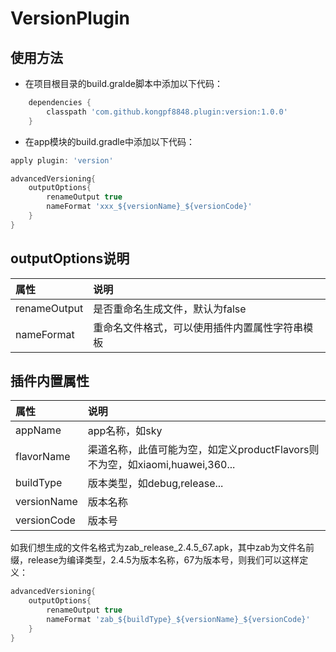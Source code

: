 # VersionPlugin

## 使用方法

+ 在项目根目录的build.gralde脚本中添加以下代码：
```gradle
    dependencies {
        classpath 'com.github.kongpf8848.plugin:version:1.0.0'
    }
```

* 在app模块的build.gradle中添加以下代码：
```gradle
apply plugin: 'version'

advancedVersioning{
    outputOptions{
        renameOutput true       
        nameFormat 'xxx_${versionName}_${versionCode}'
    }
}
```

## outputOptions说明
| 属性  | 说明 |
| :------| :------ | 
| renameOutput |是否重命名生成文件，默认为false|
| nameFormat | 重命名文件格式，可以使用插件内置属性字符串模板|

## 插件内置属性
| 属性  | 说明 |
| :------| :------ | 
| appName | app名称，如sky|
| flavorName | 渠道名称，此值可能为空，如定义productFlavors则不为空，如xiaomi,huawei,360... |
| buildType | 版本类型，如debug,release...|
| versionName | 版本名称|
| versionCode | 版本号 |

如我们想生成的文件名格式为zab_release_2.4.5_67.apk，其中zab为文件名前缀，release为编译类型，2.4.5为版本名称，67为版本号，则我们可以这样定义：

```gradle
advancedVersioning{
    outputOptions{
        renameOutput true       
        nameFormat 'zab_${buildType}_${versionName}_${versionCode}'
    }
}
```

